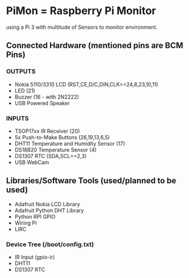 # PiMon = Raspberry Pi Monitor
using a Pi 3 with multitude of Sensors to monitor environment.

## Connected Hardware (mentioned pins are BCM Pins)
### OUTPUTS
* Nokia 5110/3310 LCD (RST,CE,D/C,DIN,CLK==24,8,23,10,11)
* LED (21)
* Buzzer (16 - with 2N2222)
* USB Powered Speaker

### INPUTS
* TSOP17xx IR Receiver (20)
* 5x Push-to-Make Buttons (26,19,13,6,5)
* DHT11 Temperature and Humidity Sensor (17)
* DS18B20 Temperature Sensor (4)
* DS1307 RTC (SDA,SCL==2,3)
* USB WebCam

## Libraries/Software Tools (used/planned to be used)
* Adafruit Nokia LCD Library
* Adafruit Python DHT Library
* Python RPI GPIO
* Wiring Pi
* LIRC

### Device Tree (/boot/config.txt)
* IR Input (gpio-ir)
* DHT11
* DS1307 RTC
